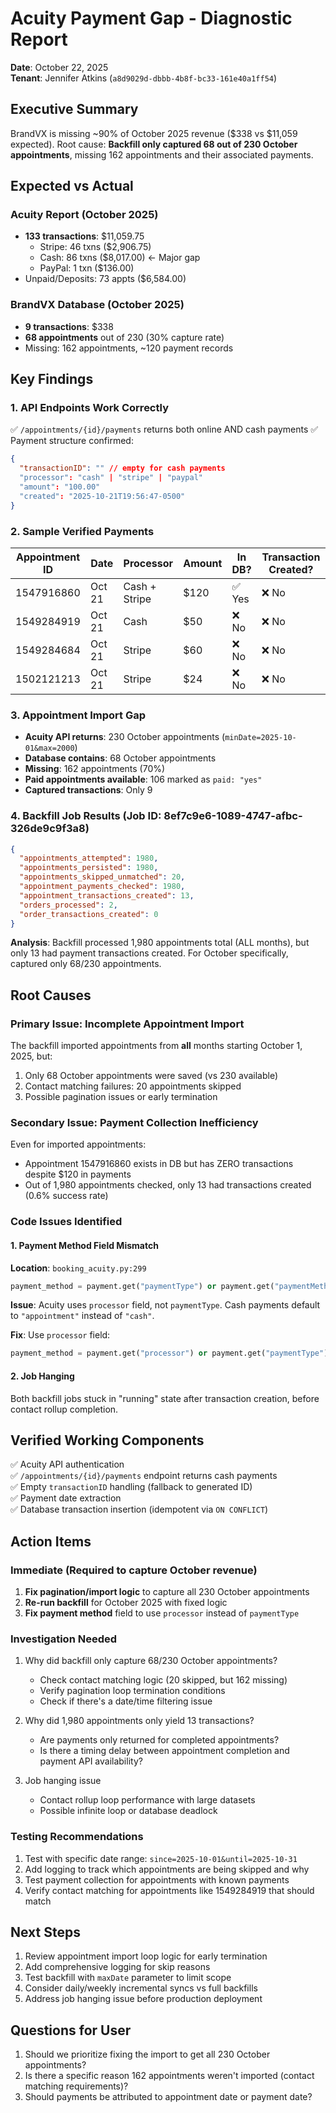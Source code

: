 # Acuity Payment Gap - Diagnostic Report
**Date**: October 22, 2025  
**Tenant**: Jennifer Atkins (`a8d9029d-dbbb-4b8f-bc33-161e40a1ff54`)

## Executive Summary
BrandVX is missing ~90% of October 2025 revenue ($338 vs $11,059 expected). Root cause: **Backfill only captured 68 out of 230 October appointments**, missing 162 appointments and their associated payments.

## Expected vs Actual

### Acuity Report (October 2025)
- **133 transactions**: $11,059.75
  - Stripe: 46 txns ($2,906.75)
  - Cash: 86 txns ($8,017.00) ← Major gap
  - PayPal: 1 txn ($136.00)
- Unpaid/Deposits: 73 appts ($6,584.00)

### BrandVX Database (October 2025)
- **9 transactions**: $338
- **68 appointments** out of 230 (30% capture rate)
- Missing: 162 appointments, ~120 payment records

## Key Findings

### 1. API Endpoints Work Correctly
✅ `/appointments/{id}/payments` returns both online AND cash payments
✅ Payment structure confirmed:
```json
{
  "transactionID": "" // empty for cash payments
  "processor": "cash" | "stripe" | "paypal"
  "amount": "100.00"
  "created": "2025-10-21T19:56:47-0500"
}
```

### 2. Sample Verified Payments
| Appointment ID | Date | Processor | Amount | In DB? | Transaction Created? |
|---|---|---|---|---|---|
| 1547916860 | Oct 21 | Cash + Stripe | $120 | ✅ Yes | ❌ No |
| 1549284919 | Oct 21 | Cash | $50 | ❌ No | ❌ No |
| 1549284684 | Oct 21 | Stripe | $60 | ❌ No | ❌ No |
| 1502121213 | Oct 21 | Stripe | $24 | ❌ No | ❌ No |

### 3. Appointment Import Gap
- **Acuity API returns**: 230 October appointments (`minDate=2025-10-01&max=2000`)
- **Database contains**: 68 October appointments
- **Missing**: 162 appointments (70%)
- **Paid appointments available**: 106 marked as `paid: "yes"`
- **Captured transactions**: Only 9

### 4. Backfill Job Results (Job ID: 8ef7c9e6-1089-4747-afbc-326de9c9f3a8)
```json
{
  "appointments_attempted": 1980,
  "appointments_persisted": 1980,
  "appointments_skipped_unmatched": 20,
  "appointment_payments_checked": 1980,
  "appointment_transactions_created": 13,
  "orders_processed": 2,
  "order_transactions_created": 0
}
```

**Analysis**: Backfill processed 1,980 appointments total (ALL months), but only 13 had payment transactions created. For October specifically, captured only 68/230 appointments.

## Root Causes

### Primary Issue: Incomplete Appointment Import
The backfill imported appointments from **all** months starting October 1, 2025, but:
1. Only 68 October appointments were saved (vs 230 available)
2. Contact matching failures: 20 appointments skipped
3. Possible pagination issues or early termination

### Secondary Issue: Payment Collection Inefficiency
Even for imported appointments:
- Appointment 1547916860 exists in DB but has ZERO transactions despite $120 in payments
- Out of 1,980 appointments checked, only 13 had transactions created (0.6% success rate)

### Code Issues Identified

#### 1. Payment Method Field Mismatch
**Location**: `booking_acuity.py:299`
```python
payment_method = payment.get("paymentType") or payment.get("paymentMethod") or "appointment"
```
**Issue**: Acuity uses `processor` field, not `paymentType`. Cash payments default to `"appointment"` instead of `"cash"`.

**Fix**: Use `processor` field:
```python
payment_method = payment.get("processor") or payment.get("paymentType") or payment.get("paymentMethod") or "appointment"
```

#### 2. Job Hanging
Both backfill jobs stuck in "running" state after transaction creation, before contact rollup completion.

## Verified Working Components

✅ Acuity API authentication  
✅ `/appointments/{id}/payments` endpoint returns cash payments  
✅ Empty `transactionID` handling (fallback to generated ID)  
✅ Payment date extraction  
✅ Database transaction insertion (idempotent via `ON CONFLICT`)

## Action Items

### Immediate (Required to capture October revenue)
1. **Fix pagination/import logic** to capture all 230 October appointments
2. **Re-run backfill** for October 2025 with fixed logic
3. **Fix payment method** field to use `processor` instead of `paymentType`

### Investigation Needed
1. Why did backfill only capture 68/230 October appointments?
   - Check contact matching logic (20 skipped, but 162 missing)
   - Verify pagination loop termination conditions
   - Check if there's a date/time filtering issue

2. Why did 1,980 appointments only yield 13 transactions?
   - Are payments only returned for completed appointments?
   - Is there a timing delay between appointment completion and payment API availability?

3. Job hanging issue
   - Contact rollup loop performance with large datasets
   - Possible infinite loop or database deadlock

### Testing Recommendations
1. Test with specific date range: `since=2025-10-01&until=2025-10-31`
2. Add logging to track which appointments are being skipped and why
3. Test payment collection for appointments with known payments
4. Verify contact matching for appointments like 1549284919 that should match

## Next Steps
1. Review appointment import loop logic for early termination
2. Add comprehensive logging for skip reasons
3. Test backfill with `maxDate` parameter to limit scope
4. Consider daily/weekly incremental syncs vs full backfills
5. Address job hanging issue before production deployment

## Questions for User
1. Should we prioritize fixing the import to get all 230 October appointments?
2. Is there a specific reason 162 appointments weren't imported (contact matching requirements)?
3. Should payments be attributed to appointment date or payment date?

